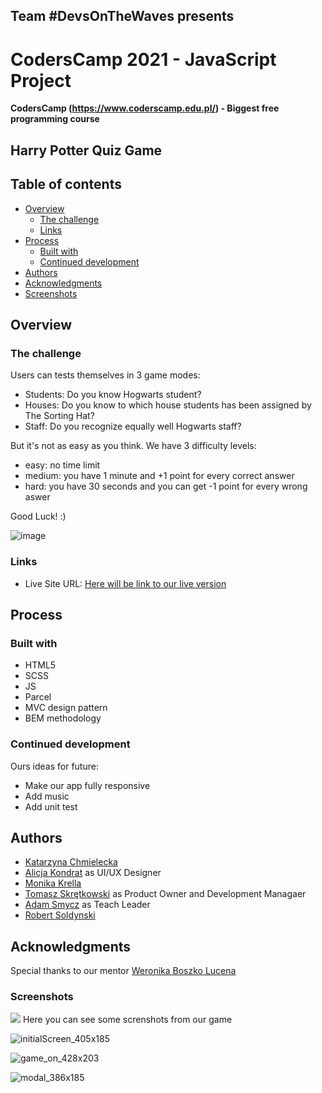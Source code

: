 ## Team #DevsOnTheWaves presents


# CodersCamp 2021 - JavaScript Project
**CodersCamp (https://www.coderscamp.edu.pl/) - Biggest free programming course** 

## Harry Potter Quiz Game

## Table of contents

- [Overview](#overview)
  - [The challenge](#the-challenge)
  - [Links](#links)
- [Process](#process)
  - [Built with](#built-with)
  - [Continued development](#continued-development)
- [Authors](#authors)
- [Acknowledgments](#acknowledgments)
-  [Screenshots](#screenshots)

## Overview

### The challenge

Users can tests themselves in 3 game modes:

- Students: Do you know Hogwarts student?
- Houses: Do you know to which house students has been assigned by The Sorting Hat? 
- Staff: Do you recognize equally well Hogwarts staff?

But it's not as easy as you think. We have 3 difficulty levels:
- easy: no time limit
- medium: you have 1 minute and +1 point for every correct answer
- hard: you have 30 seconds and you can get -1 point for every wrong aswer

Good Luck! :)

![image](https://user-images.githubusercontent.com/56206231/148139078-8ccd6a97-2e73-4074-ba44-821755e5268b.png)

### Links

- Live Site URL: [Here will be link to our live version](https://your-live-site-url.com)

## Process

### Built with

- HTML5
- SCSS
- JS
- Parcel
- MVC design pattern
- BEM methodology


### Continued development

Ours ideas for future:
- Make our app fully responsive
- Add music
- Add unit test

## Authors

 - [Katarzyna Chmielecka](https://github.com/KatarzynaChmielecka)
 - [Alicja Kondrat](https://github.com/pierwszazlewej) as UI/UX Designer
 - [Monika Krella](https://github.com/MonikaKrella)
 - [Tomasz Skrętkowski](https://github.com/n0macx) as Product Owner and Development Managaer
 - [Adam Smycz](https://github.com/Smyku6) as Teach Leader
 - [Robert Soldynski](https://github.com/RobertS-ki) 

## Acknowledgments

Special thanks to our mentor [Weronika Boszko Lucena](https://github.com/vieraboschkova)

### Screenshots

![](./screenshot.jpg)
Here you can see some screnshots from our game


![initialScreen_405x185](https://user-images.githubusercontent.com/56206231/148138282-8a899baa-ead9-41c3-8a03-5dc1ee0214bc.png)

![game_on_428x203](https://user-images.githubusercontent.com/56206231/148138179-d42c352d-9fce-4ca4-8351-2b554251c839.png)

![modal_386x185](https://user-images.githubusercontent.com/56206231/148138320-b5eca8ed-afec-4c3f-98e8-d1982da3e157.png)



